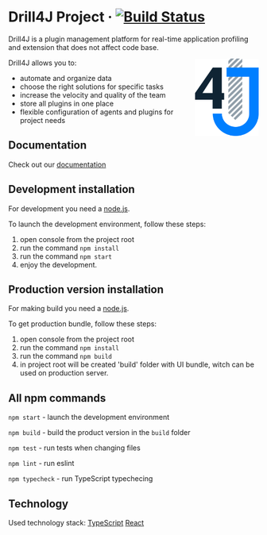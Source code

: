 # Drill4J Project · [![Build Status](https://github.com/Drill4J/browser-extension/workflows/Bump%20version/badge.svg)](https://github.com/Drill4J/browser-extension/actions)

Drill4J is a plugin management platform for real-time application profiling and extension that does not affect code base.

<img src="./logo.svg" alt="Logo" width="128" align="right">

Drill4J allows you to:

- automate and organize data
- choose the right solutions for specific tasks
- increase the velocity and quality of the team
- store all plugins in one place
- flexible configuration of agents and plugins for project needs

## Documentation

Check out our [documentation](https://github.com/Drill4J/browser-extension/tree/master/dev-guide)

## Development installation

For development you need a [node.js](https://nodejs.org).

To launch the development environment, follow these steps:

1.  open console from the project root
2.  run the command `npm install`
3.  run the command `npm start`
4.  enjoy the development.

## Production version installation

For making build you need a [node.js](https://nodejs.org).

To get production bundle, follow these steps:

1.  open console from the project root
2.  run the command `npm install`
3.  run the command `npm build`
4.  in project root will be created 'build' folder with UI bundle, witch can be used on production server.

## All npm commands

`npm start` - launch the development environment

`npm build` - build the product version in the `build` folder

`npm test` - run tests when changing files

`npm lint` - run eslint

`npm typecheck` - run TypeScript typechecing

## Technology

Used technology stack: [TypeScript](https://www.typescriptlang.org/) [React](https://reactjs.org/)
